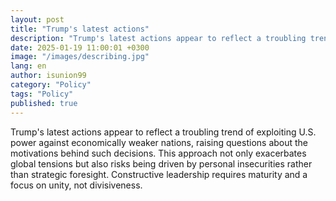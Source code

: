 ```yaml
---
layout: post
title: "Trump's latest actions"
description: "Trump's latest actions appear to reflect a troubling trend of exploiting U.S."
date: 2025-01-19 11:00:01 +0300
image: "/images/describing.jpg"
lang: en
author: isunion99
category: "Policy"
tags: "Policy"
published: true
---
```

 
<div class="frame">
  <p>Trump's latest actions appear to reflect a troubling trend of exploiting U.S. power against economically weaker nations, raising questions about the motivations behind such decisions. This approach not only exacerbates global tensions but also risks being driven by personal insecurities rather than strategic foresight. Constructive leadership requires maturity and a focus on unity, not divisiveness.</p>
</div>

